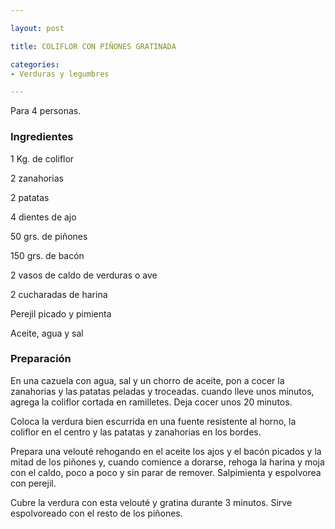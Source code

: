 ```yaml
---

layout: post

title: COLIFLOR CON PIÑONES GRATINADA

categories:
- Verduras y legumbres

---
```


Para 4 personas.

<h3>Ingredientes</h3>

1 Kg. de coliflor

2 zanahorias

2 patatas

4 dientes de ajo

50 grs. de piñones

150 grs. de bacón

2 vasos de caldo de verduras o ave

2 cucharadas de harina

Perejil picado y pimienta

Aceite, agua y sal

<h3>Preparación</h3>

En una cazuela con agua, sal y un chorro de aceite, pon a cocer la zanahorias y las patatas peladas y troceadas. cuando lleve unos minutos, agrega la coliflor cortada en ramilletes. Deja cocer unos 20 minutos.

Coloca la verdura bien escurrida en una fuente resistente al horno, la coliflor en el centro y las patatas y zanahorias en los bordes.

Prepara una velouté rehogando en el aceite los ajos y el bacón picados y la mitad de los piñones y, cuando comience a dorarse, rehoga la harina y moja con el caldo, poco a poco y sin parar de remover. Salpimienta y espolvorea con perejil.

Cubre la verdura con esta velouté y gratina durante 3 minutos. Sirve espolvoreado con el resto de los piñones.

